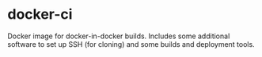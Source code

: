 # docker-ci

Docker image for docker-in-docker builds. Includes some additional software to
set up SSH (for cloning) and some builds and deployment tools.
